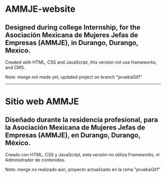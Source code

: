 # AMMJE-website
## Designed during college Internship, for the Asociación Mexicana de Mujeres Jefas de Empresas (AMMJE), in Durango, Durango, Mexico.
Created with HTML, CSS and JavaScript, this version not use frameworks, and CMS.

Note: merge not made yet, updated project on branch "pruebaGit1"

----
# Sitio web AMMJE
## Diseñado durante la residencia profesional, para la Asociación Mexicana de Mujeres Jefas de Empresas (AMMJE), en Durango, Durango, México.
Creado con HTML, CSS y JavaScript, esta versión no utiliza Frameworks, ni Administrador de contenidos.

Note: merge no realizado aún, proyecto actualizado en la rama "pruebaGit1"

